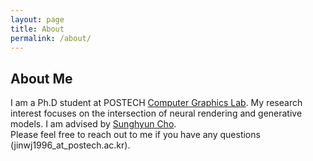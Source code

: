 ```yaml
---
layout: page
title: About
permalink: /about/
---
```

## About Me
<!-- ![Teaser image 1](./assets/bg2.jpg){: width="80%" height="100%"} <br/> -->

I am a Ph.D student at POSTECH [Computer Graphics Lab](http://cg.postech.ac.kr/).
My research interest focuses on the intersection of neural rendering and generative models.
I am advised by [Sunghyun Cho](https://www.scho.pe.kr/). <br/>
Please feel free to reach out to me if you have any questions (jinwj1996_at_postech.ac.kr).
